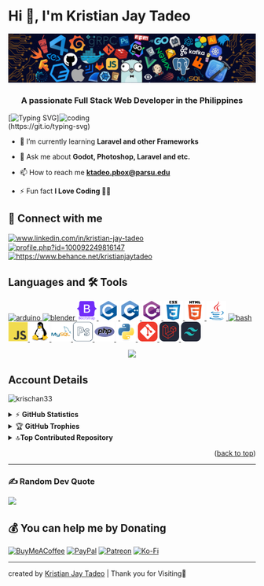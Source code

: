 <a name="readme-top"> </a >
# Hi 👋, I'm Kristian Jay Tadeo

![logo](https://github.com/KrisChan33/KrisChan33/blob/main/githubimage.png)
<h3 align="center">A passionate Full Stack Web Developer in the Philippines</h3>
<img align="right" alt="coding" width="400" src="https://user-images.githubusercontent.com/69011963/137184767-79a13ec7-1bb3-4341-a6da-3a149c9c159a.gif">

[![Typing SVG ](https://readme-typing-svg.demolab.com?font=Fira+Code&pause=1000&width=435&lines=Im+a+Filipino%2C+Full+Stack+Developer;and+Open-Source+Developer;Nice+to+meet+You!)](https://git.io/typing-svg)


- 🌱 I’m currently learning **Laravel and other Frameworks**

- 💬 Ask me about **Godot, Photoshop, Laravel and etc.**

- 📫 How to reach me **ktadeo.pbox@parsu.edu**

- ⚡ Fun fact **I Love Coding 👨‍💻**

## 📠 Connect with me
<p align="left">
<a href="https://linkedin.com/in/www.linkedin.com/in/kristian-jay-tadeo" target="blank"><img align="center" src="https://raw.githubusercontent.com/rahuldkjain/github-profile-readme-generator/master/src/images/icons/Social/linked-in-alt.svg" alt="www.linkedin.com/in/kristian-jay-tadeo" height="30" width="40" /></a>
<a href="https://fb.com/profile.php?id=100092249816147" target="blank"><img align="center" src="https://raw.githubusercontent.com/rahuldkjain/github-profile-readme-generator/master/src/images/icons/Social/facebook.svg" alt="profile.php?id=100092249816147" height="30" width="40" /></a>
<a href="https://www.behance.net/https://www.behance.net/kristianjaytadeo" target="blank"><img align="center" src="https://raw.githubusercontent.com/rahuldkjain/github-profile-readme-generator/master/src/images/icons/Social/behance.svg" alt="https://www.behance.net/kristianjaytadeo" height="30" width="40" /></a>
</p>


## Languages and 🛠 Tools
<p align="left"> <a href="https://www.arduino.cc/" target="_blank" rel="noreferrer"> <img src="https://cdn.worldvectorlogo.com/logos/arduino-1.svg" alt="arduino" width="40" height="40"/> </a> <a href="https://www.blender.org/" target="_blank" rel="noreferrer"> <img src="https://download.blender.org/branding/community/blender_community_badge_white.svg" alt="blender" width="40" height="40"/> </a> <a href="https://getbootstrap.com" target="_blank" rel="noreferrer"> <img src="https://raw.githubusercontent.com/devicons/devicon/master/icons/bootstrap/bootstrap-plain-wordmark.svg" alt="bootstrap" width="40" height="40"/> </a> <a href="https://www.cprogramming.com/" target="_blank" rel="noreferrer"> <img src="https://raw.githubusercontent.com/devicons/devicon/master/icons/c/c-original.svg" alt="c" width="40" height="40"/> </a> <a href="https://www.w3schools.com/cpp/" target="_blank" rel="noreferrer"> <img src="https://raw.githubusercontent.com/devicons/devicon/master/icons/cplusplus/cplusplus-original.svg" alt="cplusplus" width="40" height="40"/> </a> <a href="https://www.w3schools.com/cs/" target="_blank" rel="noreferrer"> <img src="https://raw.githubusercontent.com/devicons/devicon/master/icons/csharp/csharp-original.svg" alt="csharp" width="40" height="40"/> </a> <a href="https://www.w3schools.com/css/" target="_blank" rel="noreferrer"> <img src="https://raw.githubusercontent.com/devicons/devicon/master/icons/css3/css3-original-wordmark.svg" alt="css3" width="40" height="40"/> </a> <a href="https://www.w3.org/html/" target="_blank" rel="noreferrer"> <img src="https://raw.githubusercontent.com/devicons/devicon/master/icons/html5/html5-original-wordmark.svg" alt="html5" width="40" height="40"/> </a> <a href="https://www.java.com" target="_blank" rel="noreferrer"> <img src="https://raw.githubusercontent.com/devicons/devicon/master/icons/java/java-original.svg" alt="java" width="40" height="40"/> </a>
 <a href="https://www.gnu.org/software/bash/" target="_blank" rel="noreferrer"> <img src="https://www.vectorlogo.zone/logos/gnu_bash/gnu_bash-icon.svg" alt="bash" width="40" height="40"/> </a><a href="https://developer.mozilla.org/en-US/docs/Web/JavaScript" target="_blank" rel="noreferrer"> <img src="https://raw.githubusercontent.com/devicons/devicon/master/icons/javascript/javascript-original.svg" alt="javascript" width="40" height="40"/> </a> <a href="https://www.linux.org/" target="_blank" rel="noreferrer"> <img src="https://raw.githubusercontent.com/devicons/devicon/master/icons/linux/linux-original.svg" alt="linux" width="40" height="40"/> </a> <a href="https://www.mysql.com/" target="_blank" rel="noreferrer"> <img src="https://raw.githubusercontent.com/devicons/devicon/master/icons/mysql/mysql-original-wordmark.svg" alt="mysql" width="40" height="40"/> </a> <a href="https://www.photoshop.com/en" target="_blank" rel="noreferrer"> <img src="https://raw.githubusercontent.com/devicons/devicon/master/icons/photoshop/photoshop-line.svg" alt="photoshop" width="40" height="40"/> </a> <a href="https://www.php.net" target="_blank" rel="noreferrer"> <img src="https://raw.githubusercontent.com/devicons/devicon/master/icons/php/php-original.svg" alt="php" width="40" height="40"/> </a> <a href="https://www.python.org" target="_blank" rel="noreferrer"> <img src="https://raw.githubusercontent.com/devicons/devicon/master/icons/python/python-original.svg" alt="python" width="40" height="40"/> </a> 
<a href="https://git-scm.com/" target="_blank" rel="noreferrer"> <img src="https://github.com/tandpfun/skill-icons/blob/main/icons/Git.svg" alt="python" width="40" height="40"/> </a>
<a href="https://laravel.com/" target="_blank" rel="noreferrer"> <img src="https://github.com/tandpfun/skill-icons/blob/main/icons/Laravel-Dark.svg" alt="python" width="40" height="40"/> </a>
<a href="https://tailwind.com/" target="_blank" rel="noreferrer"> <img src="https://github.com/tandpfun/skill-icons/blob/main/icons/TailwindCSS-Dark.svg" alt="python" width="40" height="40"/> </a>


<p align="center">
  <a href="https://skillicons.dev">
    <img src="https://skillicons.dev/icons?i=git,kubernetes,docker,c,vim" />
  </a>
</p>
 
</p>

<!--Logo Only doesnt have a link 
![skills](https://skillicons.dev/iconsi=html,css,bootstrap,java,js,php,mysql,python,vscode,arduino,blender,photoshop,linux&theme=light)
-->

## Account Details
<p align="left"> <img src="https://komarev.com/ghpvc/?username=krischan33&label=Profile%20views&color=0e75b6&style=flat" alt="krischan33" /> </p>

<details>
 <summary>&#9889 <b>GitHub Statistics</b></summary><br/>

![](https://github-readme-stats.vercel.app/api?username=KrisChan33&theme=algolia&hide_border=true&include_all_commits=true&count_private=false)<br/>
![](https://github-readme-streak-stats.herokuapp.com/?user=KrisChan33&theme=algolia&hide_border=true)<br/>
![](https://github-readme-stats.vercel.app/api/top-langs/?username=KrisChan33&theme=algolia&hide_border=true&include_all_commits=true&count_private=false&layout=compact)
</details>

<!--2nd Readme Editor-->
<details>
    <summary>&#127942 <b>GitHub Trophies</b></summary><br/>

![Github Trophy](https://github-profile-trophy.vercel.app/?username=krisChan33)
<!-- other design of trophy
![](https://github-profile-tropy.vercel.app/?username=KrisChan33&theme=flat&no-frame=false&no-bg=false&margin-w=4)-->
</details>


<details>
    <summary>🔝<b>Top Contributed Repository</b></summary><br/>

![Github Top Repo](https://github-contributor-stats.vercel.app/api?username=KrisChan33&limit=5&theme=dark&combine_all_yearly_contributions=true)
</details>

<p align="right">(<a href="#readme-top">back to top</a>)</p>
<hr> </hr>
<!-- Proudly created with GPRM ( https://gprm.itsvg.in ) -->

<!--
# 📊 GitHub Stats:
![](https://github-readme-stats.vercel.app/api?username=KrisChan33&theme=algolia&hide_border=true&include_all_commits=true&count_private=false)<br/>
![](https://github-readme-streak-stats.herokuapp.com/?user=KrisChan33&theme=algolia&hide_border=true)<br/>
![](https://github-readme-stats.vercel.app/api/top-langs/?username=KrisChan33&theme=algolia&hide_border=true&include_all_commits=true&count_private=false&layout=compact)

## 🏆 GitHub Trophies
![](https://github-profile-trophy.vercel.app/?username=KrisChan33&theme=algolia&no-frame=true&no-bg=false&margin-w=4)
-->
### ✍️ Random Dev Quote
![](https://quotes-github-readme.vercel.app/api?type=horizontal&theme=light)

## 💰 You can help me by Donating
  [![BuyMeACoffee](https://img.shields.io/badge/Buy%20Me%20a%20Coffee-ffdd00?style=for-the-badge&logo=buy-me-a-coffee&logoColor=black)](https://www.buymeacoffee.com/KrisChan33) 
 [![PayPal](https://img.shields.io/badge/PayPal-00457C?style=for-the-badge&logo=paypal&logoColor=white)](https://paypal.me/PayPal.Me@kristiantadeo) 
 [![Patreon](https://img.shields.io/badge/Patreon-F96854?style=for-the-badge&logo=patreon&logoColor=white)](https://patreon.com/patreon.com/KrisChan33) 
 [![Ko-Fi](https://img.shields.io/badge/Ko--fi-F16061?style=for-the-badge&logo=ko-fi&logoColor=white)](https://ko-fi.com/ko-fi.com/krischan33)


<!-- ACKNOWLEDGMENTS
## Acknowledgments:

This are the list of resources I find helpful and would like to give credit. I've included a few of my favorites to kick things off!

* [Choose an Open Source License](https://choosealicense.com)
* [React Icons](https://react-icons.github.io/react-icons/search)
* [Readme Typing SVG](https://elements.heroku.com/buttons/denvercoder1/readme-typing-svg)
* [Github Readme Generator](https://rahuldkjain.github.io/gh-profile-readme-generator/)
<p align="right">(<a href="#readme-top">back to top</a>)</p>
 -->
<hr>

created by [Kristian Jay Tadeo](https://github.com/KrisChan33) | Thank you for Visiting🙏
